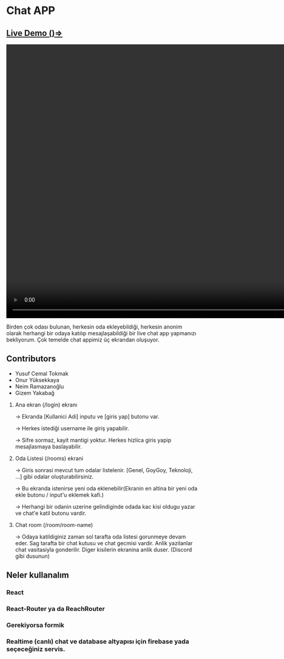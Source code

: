# Chat APP

## [Live Demo ()=>](https://chat-app-teamc.netlify.app/)

<video src="https://user-images.githubusercontent.com/58252790/129451307-49c6cb06-70bf-487a-aef5-4b67ce42c337.mp4" width="1280" height="720" controls preload autoplay></video>

Birden çok odası bulunan, herkesin oda ekleyebildiği, herkesin anonim olarak herhangi bir odaya katılıp mesajlaşabildiği bir live chat app yapmanızı bekliyorum.
Çok temelde chat appimiz üç ekrandan oluşuyor.

## Contributors

- Yusuf Cemal Tokmak
- Onur Yüksekkaya
- Neim Ramazanoğlu
- Gizem Yakabağ

1. Ana ekran (/login) ekranı

   -> Ekranda [Kullanici Adi] inputu ve [giris yap] butonu var.

   -> Herkes istediği username ile giriş yapabilir.

   -> Sifre sormaz, kayit mantigi yoktur. Herkes hizlica giris yapip mesajlasmaya baslayabilir.

2. Oda Listesi (/rooms) ekrani

   -> Giris sonrasi mevcut tum odalar listelenir. [Genel, GoyGoy, Teknoloji, ...] gibi odalar oluşturabilirsiniz.

   -> Bu ekranda istenirse yeni oda eklenebilir(Ekranin en altina bir yeni oda ekle butonu / input'u eklemek kafi.)

   -> Herhangi bir odanin uzerine gelindiginde odada kac kisi oldugu yazar ve chat'e katil butonu vardir.

3. Chat room (/room/room-name)

   -> Odaya katildiginiz zaman sol tarafta oda listesi gorunmeye devam eder. Sag tarafta bir chat kutusu ve chat gecmisi vardir. Anlik yazilanlar chat vasitasiyla gonderilir. Diger kisilerin ekranina anlik duser. (Discord gibi dusunun)

## Neler kullanalım

### React

### React-Router ya da ReachRouter

### Gerekiyorsa formik

### Realtime (canlı) chat ve database altyapısı için firebase yada seçeceğiniz servis.
